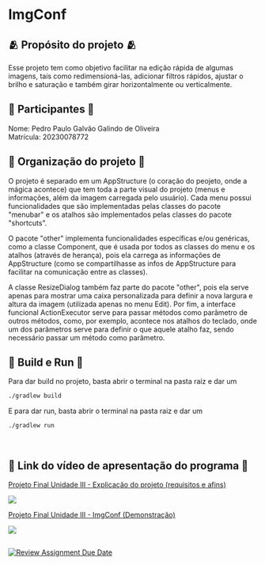 # ImgConf

## 🫂 Propósito do projeto 🫂
Esse projeto tem como objetivo facilitar na edição rápida de algumas imagens, tais como redimensioná-las, adicionar filtros rápidos, ajustar o brilho e saturação e também girar horizontalmente ou verticalmente.
<br>

## 👥 Participantes 👥
Nome: Pedro Paulo Galvão Galindo de Oliveira
<br>
Matrícula: 20230078772
<br>

## 📁 Organização do projeto 📁
O projeto é separado em um AppStructure (o coração do peojeto, onde a mágica acontece) que tem toda a parte visual do projeto (menus e informações, além da imagem carregada pelo usuário). Cada menu possui funcionalidades que são implementadas pelas classes do pacote "menubar" e os atalhos são implementados pelas classes do pacote "shortcuts".

O pacote "other" implementa funcionalidades específicas e/ou genéricas, como a classe Component, que é usada por todos as classes do menu e os atalhos (através de herança), pois ela carrega as informações de AppStructure (como se compartilhasse as infos de AppStructure para facilitar na comunicação entre as classes).

A classe ResizeDialog também faz parte do pacote "other", pois ela serve apenas para mostrar uma caixa personalizada para definir a nova largura e altura da imagem (utilizada apenas no menu Edit). Por fim, a interface funcional ActionExecutor serve para passar métodos como parâmetro de outros métodos, como, por exemplo, acontece nos atalhos do teclado, onde um dos parâmetros serve para definir o que aquele atalho faz, sendo necessário passar um método como parâmetro.
<br>

## 🔧 Build e Run 🔧
Para dar build no projeto, basta abrir o terminal na pasta raíz e dar um 
```bash
./gradlew build
```
E para dar run, basta abrir o terminal na pasta raiz e dar um
```bash
./gradlew run
```
<br>

## 🎥 Link do vídeo de apresentação do programa 🎥
<div>
    <a href="https://www.loom.com/share/33300284bd544c97a59b453ab0c2b807">
      <p>Projeto Final Unidade III - Explicação do projeto (requisitos e afins)</p>
    </a>
    <a href="https://www.loom.com/share/33300284bd544c97a59b453ab0c2b807">
      <img style="max-width:300px;" src="https://cdn.loom.com/sessions/thumbnails/33300284bd544c97a59b453ab0c2b807-3b4cc17b4e4297f0-full-play.gif">
    </a>
  </div>

<div>
    <a href="https://www.loom.com/share/d607e2dc78394dc78d7aba22c7e97fa1">
      <p>Projeto Final Unidade III - ImgConf (Demonstração)</p>
    </a>
    <a href="https://www.loom.com/share/d607e2dc78394dc78d7aba22c7e97fa1">
      <img style="max-width:300px;" src="https://cdn.loom.com/sessions/thumbnails/d607e2dc78394dc78d7aba22c7e97fa1-30022067e3a0291f-full-play.gif">
    </a>
  </div>

##
[![Review Assignment Due Date](https://classroom.github.com/assets/deadline-readme-button-22041afd0340ce965d47ae6ef1cefeee28c7c493a6346c4f15d667ab976d596c.svg)](https://classroom.github.com/a/jidp6Ter)
